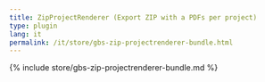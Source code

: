 ```yaml
---
title: ZipProjectRenderer (Export ZIP with a PDFs per project)
type: plugin
lang: it
permalink: /it/store/gbs-zip-projectrenderer-bundle.html
---
```


{% include store/gbs-zip-projectrenderer-bundle.md %}
